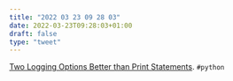 ```yaml
---
title: "2022 03 23 09 28 03"
date: 2022-03-23T09:28:03+01:00
draft: false
type: "tweet"
---
```

[Two Logging Options Better than Print Statements](https://www.peterbaumgartner.com/blog/logging-beyond-print/). `#python`

